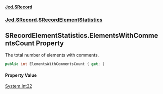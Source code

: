 #### [Jcd.SRecord](index.md 'index')
### [Jcd.SRecord](Jcd.SRecord.md 'Jcd.SRecord').[SRecordElementStatistics](Jcd.SRecord.SRecordElementStatistics.md 'Jcd.SRecord.SRecordElementStatistics')

## SRecordElementStatistics.ElementsWithCommentsCount Property

The total number of elements with comments.

```csharp
public int ElementsWithCommentsCount { get; }
```

#### Property Value
[System.Int32](https://docs.microsoft.com/en-us/dotnet/api/System.Int32 'System.Int32')